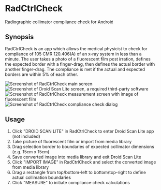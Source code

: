 # RadCtrlCheck
Radiographic collimator compliance check for Android

## Synopsis
RadCtrlCheck is an app which allows the medical physicist to check for compliance of 105 CMR 120.406(A) of an x-ray system in less than a minute. The user takes a photo of a fluorescent film post irration, defines the expected border with a finger-drag, then defines the actual border with another finger-drag. The compliance is met if the actual and expected borders are within 5% of each other.

![Screenshot of RadCtrlCheck main screen](Screenshot_screen1.png)
![Screenshot of Droid Scan Lite screen, a required third-party software](Screenshot_screen2.png)
![Screenshot of RadCtrlCheck measurement screen with image of fluorescent film](Screenshot_screen3.png)
![Screenshot of RadCtrlCheck compliance check dialog](Screenshot_screen4.png)

## Usage
1. Click "DROID SCAN LITE" in RadCtrlCheck to enter Droid Scan Lite app (not included)
2. Take picture of fluorescent film or import from media library
3. Drag selection border to boundaries of expected collimator dimensions (e.g. 15cm x 15cm)
4. Save converted image into media library and exit Droid Scan Lite
5. Click "IMPORT IMAGE" in RadCtrlCheck and select the converted image from media library
6. Drag a rectangle from top/bottom-left to bottom/top-right to define actual collimation boundaries
7. Click "MEASURE" to initiate compliance check calculations
